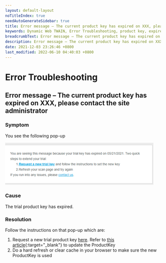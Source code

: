 ```yaml
---
layout: default-layout
noTitleIndex: true
needAutoGenerateSidebar: true
title: Error message – The current product key has expired on XXX, please contact the site administrator
keywords: Dynamic Web TWAIN, Error Troubleshooting, product key, expired
breadcrumbText: Error message – The current product key has expired on XXX, please contact the site administrator
description: Error message – The current product key has expired on XXX, please contact the site administrator
date: 2021-12-03 23:26:46 +0800
last_modified: 2022-06-10 04:40:03 +0800
---
```


# Error Troubleshooting

## Error message – The current product key has expired on XXX, please contact the site administrator

### Symptom

You see the following pop-up

![Product key expired](/assets/imgs/product-key-expired.png)

### Cause

The trial product key has expired.

### Resolution

Follow the instructions on that pop-up which are:
1. Request a new trial product key <a href="https://www.dynamsoft.com/customer/license/trialLicense" target="_blank">here</a>. Refer to [this article](/_articles/indepth/development/upgrade.md#update-the-license-key){:target="_blank"} to update the ProductKey
2. Do a hard refresh or clear cache in your browser to make sure the new ProductKey is used
